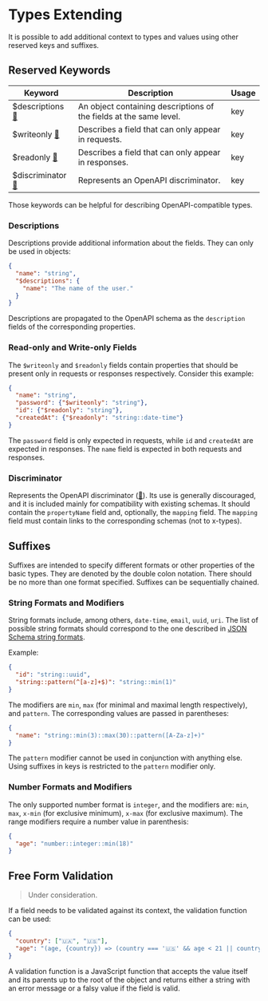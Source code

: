 # Types Extending

It is possible to add additional context to types and values using other reserved keys and suffixes.

## Reserved Keywords

| Keyword                                           | Description                                                        | Usage |
| ------------------------------------------------- | ------------------------------------------------------------------ | ----- |
| $descriptions [🔗](#descriptions)                 | An object containing descriptions of the fields at the same level. | key   |
| $writeonly [🔗](#read-only-and-write-only-fields) | Describes a field that can only appear in requests.                | key   |
| $readonly [🔗](#read-only-and-write-only-fields)  | Describes a field that can only appear in responses.               | key   |
| $discriminator [🔗](#discriminator)               | Represents an OpenAPI discriminator.                               | key   |

Those keywords can be helpful for describing OpenAPI-compatible types.

### Descriptions

Descriptions provide additional information about the fields.
They can only be used in objects:

```json
{
  "name": "string",
  "$descriptions": {
    "name": "The name of the user."
  }
}
```

Descriptions are propagated to the OpenAPI schema as the `description` fields of the corresponding properties.

### Read-only and Write-only Fields

The `$writeonly` and `$readonly` fields contain properties that should be present only in requests or responses respectively.
Consider this example:

```json
{
  "name": "string",
  "password": {"$writeonly": "string"},
  "id": {"$readonly": "string"},
  "createdAt": {"$readonly": "string::date-time"}
}
```

The `password` field is only expected in requests, while `id` and `createdAt` are expected in responses.
The `name` field is expected in both requests and responses.

### Discriminator

Represents the OpenAPI discriminator ([🔗](https://spec.openapis.org/oas/latest.html#discriminator-object)).
Its use is generally discouraged, and it is included mainly for compatibility with existing schemas.
It should contain the `propertyName` field and, optionally, the `mapping` field.
The `mapping` field must contain links to the corresponding schemas (not to x-types).

## Suffixes

Suffixes are intended to specify different formats or other properties of the basic types.
They are denoted by the double colon notation.
There should be no more than one format specified.
Suffixes can be sequentially chained.

### String Formats and Modifiers

String formats include, among others, `date-time`, `email`, `uuid`, `uri`.
The list of possible string formats should correspond to the one described in [JSON Schema string formats](https://json-schema.org/understanding-json-schema/reference/string.html#format).

Example:

```json
{
  "id": "string::uuid",
  "string::pattern(^[a-z]+$)": "string::min(1)"
}
```

The modifiers are `min`, `max` (for minimal and maximal length respectively), and `pattern`.
The corresponding values are passed in parentheses:

```json
{
  "name": "string::min(3)::max(30)::pattern([A-Za-z]+)"
}
```

The `pattern` modifier cannot be used in conjunction with anything else.
Using suffixes in keys is restricted to the `pattern` modifier only.

### Number Formats and Modifiers

The only supported number format is `integer`, and the modifiers are: `min`, `max`, `x-min` (for exclusive minimum), `x-max` (for exclusive maximum).
The range modifiers require a number value in parenthesis:

```json
{
  "age": "number::integer::min(18)"
}
```

<!-- TODO: consider this syntax:
{"array::min(1)": "any"}
Alternatively:
{"array": "any", "minItems": 1}
-->

## Free Form Validation

> Under consideration.

If a field needs to be validated against its context, the validation function can be used:

```json
{
  "country": ["🇺🇦", "🇺🇸"],
  "age": "(age, {country}) => (country === '🇺🇸' && age < 21 || country === '🇺🇦' && age < 18) && 'Too young for 🍺'"
}
```

A validation function is a JavaScript function that accepts the value itself and its parents up to the root of the object and returns either a string with an error message or a falsy value if the field is valid.
